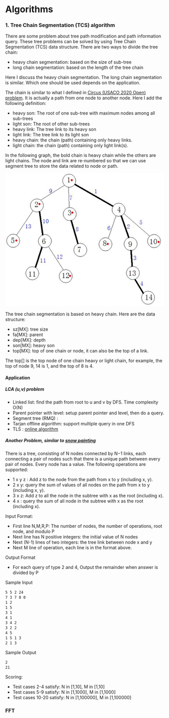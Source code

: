 # Algorithms

### 1. Tree Chain Segmentation (TCS) algorithm

There are some problem about tree path modification and path information query.  These tree problems can be solved by using Tree Chain Segmentation (TCS) data structure.  There are two ways to divide the tree chain:

- heavy chain segmentation: based on the size of sub-tree
- long chain segmentation: based on the length of the tree chain

Here I discuss the heavy chain segmentation.  The long chain segmentation is similar.  Which one should be used depends on the application.

The chain is similar to what I defined in [Circus (USACO 2020 Open) problem](/2020_03Open/README.md#3-circus).  It is actually a path from one node to another node.  Here I add the following definition:

- heavy son: The root of one sub-tree with maximum nodes among all sub-trees
- light son: The root of other sub-trees
- heavy link: The tree link to its heavy son
- light link: The tree link to its light son
- heavy chain: the chain (path) containing only heavy links.
- light chain: the chain (path) containing only light link(s).

In the following graph, the bold chain is heavy chain while the others are light chains.  The node and link are re-numbered so that we can use segment tree to store the data related to node or path.

<img title="Tree Chain Segmentation" alt="Tree Chain Segmentation algorithm" src="20210501-tree.jpg">

The tree chain segmentation is based on heavy chain.  Here are the data structure:

- sz[MX]: tree size
- fa[MX]: parent
- dep[MX]: depth
- son[MX]: heavy son
- top[MX]: top of one chain or node, it can also be the top of a link.

The top[] is the top node of one chain heavy or light chain, for example, the top of node 9, 14 is 1, and the top of 8 is 4.

#### Application

##### LCA (u,v) problem

- Linked list: find the path from root to u and v by DFS.  Time complexity O(N)
- Parent pointer with level: setup parent pointer and level, then do a query. 
- Segment tree (RMQ) : 
- Tarjan offline algorithm: support multiple query in one DFS
- TLS : [online algorithm](tls_lca.cpp)


##### Another Problem, similar to [snow painting](/2019_12Dec/README.md#2-bessies-snow-cow)

There is a tree, consisting of N nodes connected by N−1 links, each connecting a pair of nodes such that there is a unique path between every pair of nodes.  Every node has a value.  The following operations are supported:

- 1 x y z : Add z to the node from the path from x to y (including x, y).
- 2 x y: query the sum of values of all nodes on the path from x to y (including x, y).
- 3 x z: Add z to all the node in the subtree with x as the root (including x).
- 4 x : query the sum of all node in the subtree with x as the root (including x).

Input Format:

- First line N,M,R,P: The number of nodes, the number of operations, root node, and modulo P
- Next line has N positive integers: the initial value of N nodes
- Next (N-1) lines of two integers: the tree link between node x and y
- Next M line of operation, each line is in the format above.

Output Format

- For each query of type 2 and 4, Output the remainder when answer is divided by P

Sample Input

    5 5 2 24
    7 3 7 8 0
    1 2
    1 5
    3 1
    4 1
    3 4 2
    3 2 2
    4 5
    1 5 1 3
    2 1 3

Sample Output

    2
    21

Scoring:

- Test cases 2-4 satisfy: N in [1,10], M in [1,10]
- Test cases 5-9 satisfy: N in [1,1000], M in [1,1000]
- Test cases 10-20 satisfy: N in [1,100000], M in [1,100000]

### FFT
